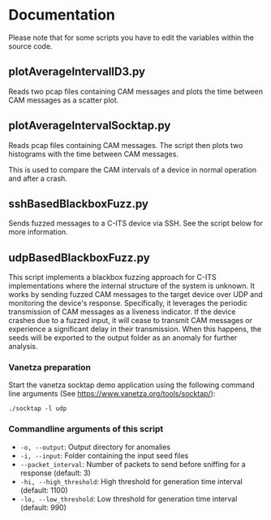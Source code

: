 # Documentation

Please note that for some scripts you have to edit the variables within the source code.  

## plotAverageIntervalID3.py
Reads two pcap files containing CAM messages and plots the time between CAM messages as a scatter plot. 

## plotAverageIntervalSocktap.py

Reads pcap files containing CAM messages.
The script then plots two histograms with the time between CAM messages.

This is used to compare the CAM intervals of a device in normal operation and after a crash.

## sshBasedBlackboxFuzz.py

Sends fuzzed messages to a C-ITS device via SSH. See the script below for more information. 

## udpBasedBlackboxFuzz.py

This script implements a blackbox fuzzing approach for C-ITS implementations where the internal structure of the system is unknown. 
It works by sending fuzzed CAM messages to the target device over UDP and monitoring the device's response. 
Specifically, it leverages the periodic transmission of CAM messages as a liveness indicator. 
If the device crashes due to a fuzzed input, it will cease to transmit CAM messages or experience a significant delay in their transmission.
When this happens, the seeds will be exported to the output folder as an anomaly for further analysis. 

### Vanetza preparation
Start the vanetza socktap demo application using the following command line arguments (See https://www.vanetza.org/tools/socktap/):
```
./socktap -l udp
```

### Commandline arguments of this script

* `-o, --output`: Output directory for anomalies
* `-i, --input`: Folder containing the input seed files
* `--packet_interval`: Number of packets to send before sniffing for a response (default: 3)
* `-hi, --high_threshold`: High threshold for generation time interval (default: 1100)
* `-lo, --low_threshold`: Low threshold for generation time interval (default: 990)
